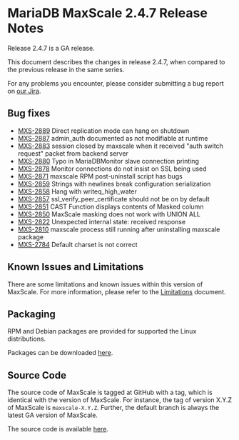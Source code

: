 # MariaDB MaxScale 2.4.7 Release Notes

Release 2.4.7 is a GA release.

This document describes the changes in release 2.4.7, when compared to the
previous release in the same series.

For any problems you encounter, please consider submitting a bug
report on [our Jira](https://jira.mariadb.org/projects/MXS).

## Bug fixes

* [MXS-2889](https://jira.mariadb.org/browse/MXS-2889) Direct replication mode can hang on shutdown
* [MXS-2887](https://jira.mariadb.org/browse/MXS-2887) admin_auth documented as not modifiable at runtime
* [MXS-2883](https://jira.mariadb.org/browse/MXS-2883) session closed by maxscale when it received "auth switch request" packet from backend server
* [MXS-2880](https://jira.mariadb.org/browse/MXS-2880) Typo in MariaDBMonitor slave connection printing
* [MXS-2878](https://jira.mariadb.org/browse/MXS-2878) Monitor connections do not insist on SSL being used
* [MXS-2871](https://jira.mariadb.org/browse/MXS-2871) maxscale RPM post-uninstall script has bugs
* [MXS-2859](https://jira.mariadb.org/browse/MXS-2859) Strings with newlines break configuration serialization 
* [MXS-2858](https://jira.mariadb.org/browse/MXS-2858) Hang with writeq_high_water
* [MXS-2857](https://jira.mariadb.org/browse/MXS-2857) ssl_verify_peer_certificate should not be on by default
* [MXS-2851](https://jira.mariadb.org/browse/MXS-2851) CAST Function displays contents of Masked column
* [MXS-2850](https://jira.mariadb.org/browse/MXS-2850) MaxScale masking does not work with UNION ALL
* [MXS-2822](https://jira.mariadb.org/browse/MXS-2822) Unexpected internal state: received response
* [MXS-2810](https://jira.mariadb.org/browse/MXS-2810) maxscale process still running after uninstalling maxscale package
* [MXS-2784](https://jira.mariadb.org/browse/MXS-2784) Default charset is not correct

## Known Issues and Limitations

There are some limitations and known issues within this version of MaxScale.
For more information, please refer to the [Limitations](../About/Limitations.md) document.

## Packaging

RPM and Debian packages are provided for supported the Linux distributions.

Packages can be downloaded [here](https://mariadb.com/downloads/#mariadb_platform-mariadb_maxscale).

## Source Code

The source code of MaxScale is tagged at GitHub with a tag, which is identical
with the version of MaxScale. For instance, the tag of version X.Y.Z of MaxScale
is `maxscale-X.Y.Z`. Further, the default branch is always the latest GA version
of MaxScale.

The source code is available [here](https://github.com/mariadb-corporation/MaxScale).
